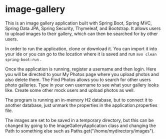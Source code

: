 # image-gallery

This is an image gallery application built with Spring Boot, Spring MVC, Spring Data JPA, Spring Security, Thymeleaf, and Bootstrap. It allows users to upload images to their gallery, which can then be searched for by other users.

In order to run the application, clone or download it. You can import it into your ide or you can go to the location where it is saved and run <code>mvn clean spring-boot:run</code> .

Once the application is running, register a username and then login. Here you will be directed to your My Photos page where you upload photos and also delete them. The Find Photos allows you to search for other users photo galleries. Type in your own username to see what your gallery looks like. Create some other mock users and upload photos as well.

The program is running an in-memory H2 database, but to connect it to another database, just unmark the properties in the application.properties file.

The images are set to be saved in a temporary directory, but this can be changed by going to the ImageGalleryApplication class and changing the Path to something else such as Paths.get("/home/mydirectory/images"). 

